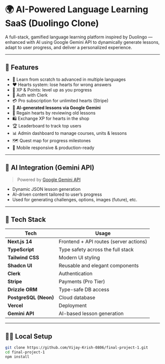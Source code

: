 # 🌍 AI-Powered Language Learning SaaS (Duolingo Clone)

A full-stack, gamified language learning platform inspired by Duolingo — enhanced with AI using Google Gemini API to dynamically generate lessons, adapt to user progress, and deliver a personalized experience.

---

## 🚀 Features

- 🎯 Learn from scratch to advanced in multiple languages
- ❤️ Hearts system: lose hearts for wrong answers
- 🌟 XP & Points: level up as you progress
- 🔐 Auth with Clerk
- 💳 Pro subscription for unlimited hearts (Stripe)
- 🧠 **AI-generated lessons via Google Gemini**
- 🔁 Regain hearts by reviewing old lessons
- 🛍 Exchange XP for hearts in the shop
- 🏆 Leaderboard to track top users
- 📊 Admin dashboard to manage courses, units & lessons
- 🗺 Quest map for progress milestones
- 📱 Mobile responsive & production-ready

---

## 🧠 AI Integration (Gemini API)

> Powered by [Google Gemini API](https://ai.google.dev)

- Dynamic JSON lesson generation
- AI-driven content tailored to user’s progress
- Used for generating challenges, options, images (future), etc.

---

## 🧱 Tech Stack

| Tech                  | Usage                                  |
| --------------------- | -------------------------------------- |
| **Next.js 14**        | Frontend + API routes (server actions) |
| **TypeScript**        | Type safety across the full stack      |
| **Tailwind CSS**      | Modern UI styling                      |
| **Shadcn UI**         | Reusable and elegant components        |
| **Clerk**             | Authentication                         |
| **Stripe**            | Payments (Pro Tier)                    |
| **Drizzle ORM**       | Type-safe DB access                    |
| **PostgreSQL (Neon)** | Cloud database                         |
| **Vercel**            | Deployment                             |
| **Gemini API**        | AI-based lesson generation             |

---

## 🧑‍💻 Local Setup

```bash
git clone https://github.com/Vijay-Krish-0806/final-project-1.git
cd final-project-1
npm install
```
